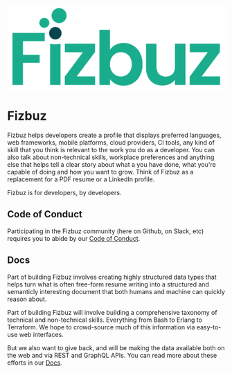 ![Fizbuz logo](/fizbuz-logo-large.png)

# Fizbuz

Fizbuz helps developers create a profile that displays preferred languages, web frameworks, mobile platforms, cloud providers, CI tools, any kind of skill that you think is relevant to the work you do as a developer. You can also talk about non-technical skills, workplace preferences and anything else that helps tell a clear story about what a you have done, what you're capable of doing and how you want to grow. Think of Fizbuz as a replacement for a PDF resume or a LinkedIn profile.

Fizbuz is for developers, by developers.

## Code of Conduct

Participating in the Fizbuz community (here on Github, on Slack, etc) requires you to abide by our [Code of Conduct](/code-of-coduct.md).

## Docs

Part of building Fizbuz involves creating highly structured data types that helps turn what is often free-form resume writing into a structured and semanticly interesting document that both humans and machine can quickly reason about. 

Part of building Fizbuz will involve building a comprehensive taxonomy of technical and non-technical skills. Everything from Bash to Erlang to Terraform. We hope to crowd-source much of this information via easy-to-use web interfaces.

But we also want to give back, and will be making the data available both on the web and via REST and GraphQL APIs. You can read more about these efforts in our [Docs](/docs/).

